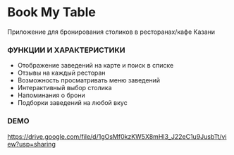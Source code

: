 # Book My Table

Приложение для бронирования столиков в ресторанах/кафе Казани

### ФУНКЦИИ И ХАРАКТЕРИСТИКИ

- Отображение заведений на карте и поиск в списке
- Отзывы на каждый ресторан
- Возможность просматривать меню заведений
- Интерактивный выбор столика
- Напоминания о брони
- Подборки заведений на любой вкус

### DEMO

https://drive.google.com/file/d/1gOsMf0kzKW5X8mHl3_J22eC1u9JusbTt/view?usp=sharing



